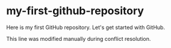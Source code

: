 # my-first-github-repository
Here is my first GitHub repository.  Let's get started with GitHub.

This line was modified manually during conflict resolution.